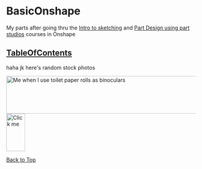 # BasicOnshape

My parts after going thru the [Intro to sketching](https://learn.onshape.com/learn/course/fundamentals-sketching) and [Part Design using part studios](https://learn.onshape.com/learn/course/fundamentals-part-design-using-part-studios) courses in Onshape

## [TableOfContents](https://tinyurl.com/jjq5koc)

haha jk here's random stock photos

<img src= "https://i2.wp.com/creapills.com/wp-content/uploads/2018/03/30-photos-absurdes-banques-dimages-23.jpg?resize=800%2C536&ssl=1" alt="Me when I use toilet paper rolls as binoculars" width="1000" height="100">

<img src= "https://encrypted-tbn0.gstatic.com/images?q=tbn%3AANd9GcRfYTNBgTWcC6vQ1WNz2-Fix26cwCNA2RiZtg&usqp=CAU" alt="Click me" width="50" height="100">



[Back to Top](https://tinyurl.com/y5qgzu63)

